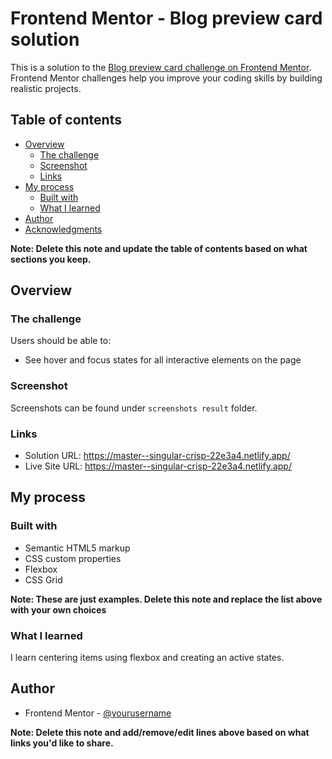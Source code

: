 # Frontend Mentor - Blog preview card solution

This is a solution to the [Blog preview card challenge on Frontend Mentor](https://www.frontendmentor.io/challenges/blog-preview-card-ckPaj01IcS). Frontend Mentor challenges help you improve your coding skills by building realistic projects. 

## Table of contents

- [Overview](#overview)
  - [The challenge](#the-challenge)
  - [Screenshot](#screenshot)
  - [Links](#links)
- [My process](#my-process)
  - [Built with](#built-with)
  - [What I learned](#what-i-learned)
- [Author](#author)
- [Acknowledgments](#acknowledgments)

**Note: Delete this note and update the table of contents based on what sections you keep.**

## Overview

### The challenge

Users should be able to:

- See hover and focus states for all interactive elements on the page

### Screenshot

Screenshots can be found under `screenshots result` folder.

### Links

- Solution URL: https://master--singular-crisp-22e3a4.netlify.app/
- Live Site URL: https://master--singular-crisp-22e3a4.netlify.app/

## My process

### Built with

- Semantic HTML5 markup
- CSS custom properties
- Flexbox
- CSS Grid

**Note: These are just examples. Delete this note and replace the list above with your own choices**

### What I learned
I learn centering items using flexbox and creating an active states.


## Author

- Frontend Mentor - [@yourusername](https://www.frontendmentor.io/profile/asaga22)

**Note: Delete this note and add/remove/edit lines above based on what links you'd like to share.**

